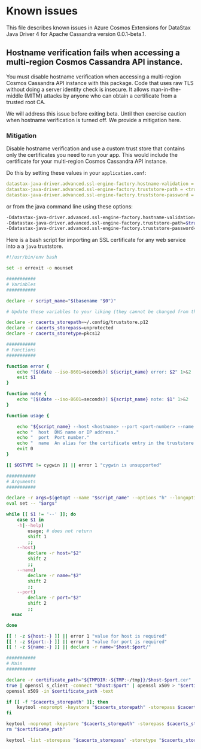 # Known issues

This file describes known issues in Azure Cosmos Extensions for DataStax Java Driver 4 for Apache Cassandra version 0.0.1-beta.1.

## Hostname verification fails when accessing a multi-region Cosmos Cassandra API instance.

You must disable hostname verification when accessing a multi-region Cosmos Cassandra API instance with this package. Code that uses raw TLS without doing a server identity check is insecure. It allows man-in-the-middle (MITM) attacks by anyone who can obtain a certificate from a trusted root CA. 

We will address this issue before exiting beta. Until then exercise caution when hostname verification is turned off. We provide a mitigation here.

### Mitigation

Disable hostname verification and use a custom trust store that contains only the certificates you need to run your app. This would include the certificate for your multi-region Cosmos Cassandra API instance.

Do this by setting these values in your `application.conf`:
```yml
datastax-java-driver.advanced.ssl-engine-factory.hostname-validation = false
datastax-java-driver.advanced.ssl-engine-factory.truststore-path = <truststore-path>
datastax-java-driver.advanced.ssl-engine-factory.truststore-password = <truststore-password>
```
or from the java command line using these options:
```bash
-Ddatastax-java-driver.advanced.ssl-engine-factory.hostname-validation=false
-Ddatastax-java-driver.advanced.ssl-engine-factory.truststore-path=$truststore_path
-Ddatastax-java-driver.advanced.ssl-engine-factory.truststore-password=$truststore_password
```

Here is a bash script for importing an SSL certificate for any web service into a a `java` truststore.
```bash
#!/usr/bin/env bash

set -o errexit -o nounset

###########
# Variables
###########

declare -r script_name="$(basename "$0")"

# Update these variables to your liking (they cannot be changed from the command line)

declare -r cacerts_storepath=~/.config/truststore.p12
declare -r cacerts_storepass=unprotected
declare -r cacerts_storetype=pkcs12

###########
# Functions
###########

function error {
    echo "[$(date --iso-8601=seconds)] ${script_name} error: $2" 1>&2
    exit $1
}

function note {
    echo "[$(date --iso-8601=seconds)] ${script_name} note: $1" 1>&2
}

function usage {

    echo "${script_name} --host <hostname> --port <port-number> --name <alias>"
    echo "  host  DNS name or IP address."
    echo "  port  Port number."
    echo "  name  An alias for the certificate entry in the truststore (default: \$host:\$port")
    exit 0
}

[[ $OSTYPE != cygwin ]] || error 1 "cygwin is unsupported"

###########
# Arguments
###########

declare -r args=$(getopt --name "$script_name" --options "h" --longoptions "help,host:,name:,port:" -- $* || echo exit)
eval set -- "$args"

while [[ $1 != '--' ]]; do
    case $1 in
    -h|--help)
        usage; # does not return
        shift 1
        ;;
    --host)
        declare -r host="$2"
        shift 2
        ;;
    --name)
        declare -r name="$2"
        shift 2
        ;;
    --port)
        declare -r port="$2"
        shift 2
        ;;
  esac

done

[[ ! -z ${host:-} ]] || error 1 "value for host is required"
[[ ! -z ${port:-} ]] || error 1 "value for port is required"
[[ ! -z ${name:-} ]] || declare -r name="$host:$port/"

###########
# Main
###########

declare -r certificate_path="${TMPDIR:-${TMP:-/tmp}}/$host-$port.cer"
true | openssl s_client -connect "$host:$port" | openssl x509 > "$certificate_path"
openssl x509 -in $certificate_path -text

if [[ -f "$cacerts_storepath" ]]; then
    keytool -noprompt -keystore "$cacerts_storepath" -storepass $cacerts_storepass -alias "$name" -delete || true
fi

keytool -noprompt -keystore "$cacerts_storepath" -storepass $cacerts_storepass -storetype $cacerts_storetype -alias "$name" -importcert -file "$certificate_path"
rm "$certificate_path"

keytool -list -storepass "$cacerts_storepass" -storetype "$cacerts_storetype" -keystore "$cacerts_storepath"
```